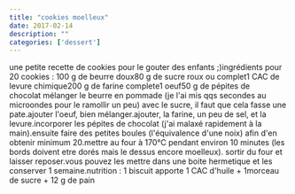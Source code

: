 ```yaml
---
title: "cookies moelleux"
date: 2017-02-14
description: ""
categories: ['dessert']
---
```


          
une petite recette de cookies pour le gouter des enfants ;)ingr&eacute;dients pour 20 cookies :&nbsp;100 g de beurre doux80 g de sucre roux ou complet1 CAC de levure chimique200&nbsp;g de farine complete1 oeuf50 g de p&eacute;pites de chocolat&nbsp;m&eacute;langer le beurre en pommade (je l&#39;ai mis qqs secondes au microondes pour le ramollir un peu) avec le sucre, il faut que cela fasse une pate.ajouter l&#39;oeuf, bien m&eacute;langer.ajouter, la farine, un peu de sel, et la levure.incorporer&nbsp;les p&eacute;pites de chocolat (j&#39;ai malax&eacute; rapidement &agrave; la main).ensuite faire des petites boules (l&#39;&eacute;quivalence d&#39;une noix) afin d&#39;en obtenir minimum 20.mettre au four &agrave; 170&deg;C pendant environ 10 minutes (les bords doivent etre dor&eacute;s mais le dessus encore moelleux). sortir du four et laisser reposer.vous pouvez les mettre dans une boite hermetique et les conserver 1 semaine.nutrition : 1 biscuit apporte 1 CAC d&#39;huile + 1morceau de sucre + 12 g de pain&nbsp;

                          
